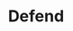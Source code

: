 ---
layout: post
title: Defend
description: 2D arcade game made in Unity
img: /img/projects/defend.png
redirect: https://tehlemon.com/Defend-Game/
---